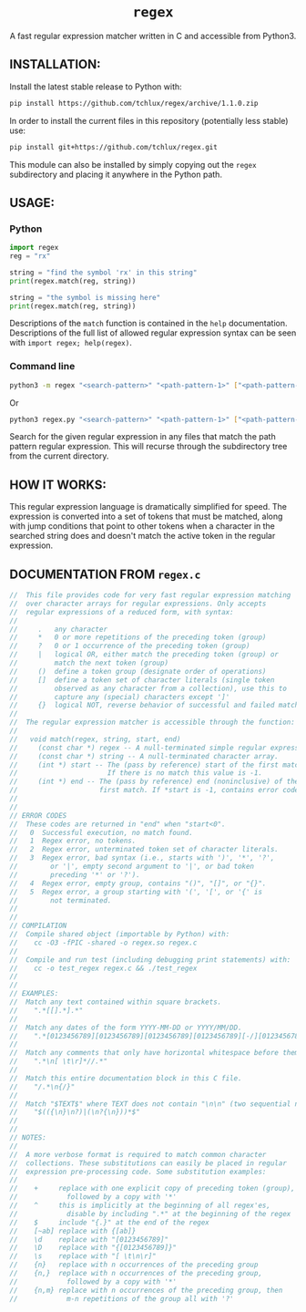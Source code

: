 <p align="center">
  <h1 align="center"><code>regex</code></h1>
</p>

<p align="center">
A fast regular expression matcher written in C and accessible from Python3.
</p>


## INSTALLATION:

  Install the latest stable release to Python with:

```bash
pip install https://github.com/tchlux/regex/archive/1.1.0.zip
```

  In order to install the current files in this repository
  (potentially less stable) use:

```bash
pip install git+https://github.com/tchlux/regex.git
```

  This module can also be installed by simply copying out the `regex`
  subdirectory and placing it anywhere in the Python path.

## USAGE:

### Python

```python
import regex
reg = "rx"

string = "find the symbol 'rx' in this string"
print(regex.match(reg, string))

string = "the symbol is missing here"
print(regex.match(reg, string))
```

  Descriptions of the `match` function is contained in the `help`
  documentation. Descriptions of the full list of allowed regular
  expression syntax can be seen with `import regex; help(regex)`.

### Command line

```bash
python3 -m regex "<search-pattern>" "<path-pattern-1>" ["<path-pattern-2>"] [...]
```

  Or

```bash
python3 regex.py "<search-pattern>" "<path-pattern-1>" ["<path-pattern-2>"] [...]
```

  Search for the given regular expression in any files that match
  the path pattern regular expression. This will recurse through the
  subdirectory tree from the current directory.

## HOW IT WORKS:

  This regular expression language is dramatically simplified for
  speed. The expression is converted into a set of tokens that must
  be matched, along with jump conditions that point to other tokens
  when a character in the searched string does and doesn't match the
  active token in the regular expression.

## DOCUMENTATION FROM `regex.c`

```C
//  This file provides code for very fast regular expression matching
//  over character arrays for regular expressions. Only accepts
//  regular expressions of a reduced form, with syntax:
//
//     .   any character
//     *   0 or more repetitions of the preceding token (group)
//     ?   0 or 1 occurrence of the preceding token (group)
//     |   logical OR, either match the preceding token (group) or 
//         match the next token (group)
//     ()  define a token group (designate order of operations)
//     []  define a token set of character literals (single token
//         observed as any character from a collection), use this to
//         capture any (special) characters except ']'
//     {}  logical NOT, reverse behavior of successful and failed matches
//
//  The regular expression matcher is accessible through the function:
// 
//   void match(regex, string, start, end)
//     (const char *) regex -- A null-terminated simple regular expression.
//     (const char *) string -- A null-terminated character array.
//     (int *) start -- The (pass by reference) start of the first match.
//                      If there is no match this value is -1.
//     (int *) end -- The (pass by reference) end (noninclusive) of the
//                    first match. If *start is -1, contains error code.
// 
// 
// ERROR CODES
//  These codes are returned in "end" when "start<0".
//   0  Successful execution, no match found.
//   1  Regex error, no tokens.
//   2  Regex error, unterminated token set of character literals.
//   3  Regex error, bad syntax (i.e., starts with ')', '*', '?',
//        or '|', empty second argument to '|', or bad token
//        preceding '*' or '?').
//   4  Regex error, empty group, contains "()", "[]", or "{}".
//   5  Regex error, a group starting with '(', '[', or '{' is
//        not terminated.
// 
//
// COMPILATION
//  Compile shared object (importable by Python) with:
//    cc -O3 -fPIC -shared -o regex.so regex.c
// 
//  Compile and run test (including debugging print statements) with:
//    cc -o test_regex regex.c && ./test_regex
// 
//
// EXAMPLES:
//  Match any text contained within square brackets.
//    ".*[[].*].*" 
//
//  Match any dates of the form YYYY-MM-DD or YYYY/MM/DD.
//    ".*[0123456789][0123456789][0123456789][0123456789][-/][0123456789][0123456789][-/][0123456789][0123456789].*"
//
//  Match any comments that only have horizontal whitespace before them in a C code file.
//    ".*\n[ \t\r]*//.*"
// 
//  Match this entire documentation block in this C file.
//    "/.*\n{/}"
// 
//  Match "$TEXT$" where TEXT does not contain "\n\n" (two sequential new lines).
//    "$(({\n}\n?)|(\n?{\n}))*$"
//
//
// NOTES:
// 
//  A more verbose format is required to match common character
//  collections. These substitutions can easily be placed in regular
//  expression pre-processing code. Some substitution examples:
// 
//    +     replace with one explicit copy of preceding token (group),
//            followed by a copy with '*'
//    ^     this is implicitly at the beginning of all regex'es,
//            disable by including ".*" at the beginning of the regex
//    $     include "{.}" at the end of the regex
//    [~ab] replace with {[ab]}
//    \d    replace with "[0123456789]"
//    \D    replace with "{[0123456789]}"
//    \s    replace with "[ \t\n\r]"
//    {n}   replace with n occurrences of the preceding group
//    {n,}  replace with n occurrences of the preceding group,
//            followed by a copy with '*'
//    {n,m} replace with n occurrences of the preceding group, then
//            m-n repetitions of the group all with '?'
```

